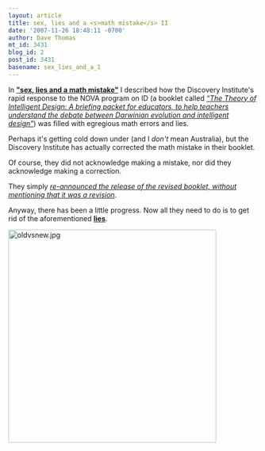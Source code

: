 ```yaml
---
layout: article
title: sex, lies and a <s>math mistake</s> II
date: '2007-11-26 18:48:11 -0700'
author: Dave Thomas
mt_id: 3431
blog_id: 2
post_id: 3431
basename: sex_lies_and_a_1
---
```

In [**"sex, lies and a math mistake"**](http://pandasthumb.org/archives/2007/11/sex-lies-and-a.html) I described how the Discovery Institute's rapid response to the NOVA program on ID (a booklet called [_“The Theory of Intelligent Design: A briefing packet for educators, to help teachers understand the debate between Darwinian evolution and intelligent design”_](http://www.discovery.org/scripts/viewDB/filesDB-download.php?command=download&amp;id=1453))  was filled with egregious math errors and lies.

Perhaps it's getting cold down under (and I _don't_ mean Australia), but the Discovery Institute has actually corrected the math mistake in their booklet.

Of course, they did not acknowledge making a mistake, nor did they acknowledge making a correction.

They simply [_re-announced the release of the revised booklet, without mentioning that it was a revision_](http://www.evolutionnews.org/2007/11/a_new_resource_for_educators_d.html).

Anyway, there has been a little progress.  Now all they need to do is to get rid of the aforementioned [**lies**](http://pandasthumb.org/archives/2007/11/sex-lies-and-a.html).

<img src="/PT/uploads/2007/oldvsnew.jpg" alt="oldvsnew.jpg" width="419" height="430" style="float: left; margin: 0 20px 20px 0;" class="mt-image-left" />
